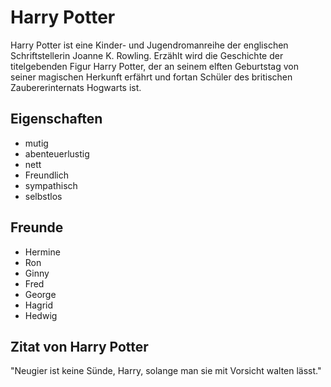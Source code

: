 # Harry Potter

Harry Potter ist eine Kinder- und Jugendromanreihe der englischen Schriftstellerin Joanne K. Rowling. Erzählt wird die Geschichte der titelgebenden Figur Harry Potter, der an seinem elften Geburtstag von seiner magischen Herkunft erfährt und fortan Schüler des britischen Zaubererinternats Hogwarts ist.

## Eigenschaften

- mutig
- abenteuerlustig 
- nett
- Freundlich
- sympathisch
- selbstlos

## Freunde 

- Hermine
- Ron
- Ginny
- Fred
- George
- Hagrid
- Hedwig

## Zitat von Harry Potter

"Neugier ist keine Sünde, Harry, solange man sie mit Vorsicht walten lässt."
